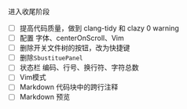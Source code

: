 进入收尾阶段
- [ ] 提高代码质量，做到 clang-tidy 和 clazy 0 warning
- [ ] 配置
字体、centerOnScroll、Vim
- [ ] 删除开关文件树的按钮，改为快捷键
- [ ] 删除`SbustituePanel`
- [ ] 状态栏
编码、行号、换行符、字符总数
- [ ] Vim模式
- [ ] Markdown 代码块中的跨行注释
- [ ] Markdown 预览
